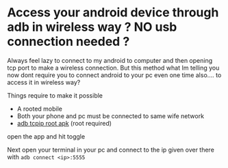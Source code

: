 # Access your android device through adb in wireless way ? NO usb connection needed ?


Always feel lazy to connect to my android to computer and then opening tcp port to make a wireless connection. But this method what Im telling you now dont require you to connect android to your pc even one time also…. to access it in wireless way?

Things require to make it possible

- A rooted mobile
- Both your phone and pc must be connected to same wife network
- [adb tcpip root apk](https://play.google.com/store/apps/details?id=pl.witampanstwa_.adbtcpip&hl=en_IN) (root required)

open the app and hit toggle

Next open your terminal in your pc and connect to the ip given over there with ```adb connect <ip>:5555```
